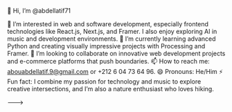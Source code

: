 

👋 Hi, I’m @abdellatif71

👀 I’m interested in web and software development, especially frontend technologies like React.js, Next.js, and Framer. I also enjoy exploring AI in music and development environments.
🌱 I’m currently learning advanced Python and creating visually impressive projects with Processing and Framer.
💞️ I’m looking to collaborate on innovative web development projects and e-commerce platforms that push boundaries.
📫 How to reach me: abouabdellatif.9@gmail.com or +212 6 04 73 64 96.
😄 Pronouns: He/Him
⚡ Fun fact: I combine my passion for technology and music to explore creative intersections, and I’m also a nature enthusiast who loves hiking.


--->
